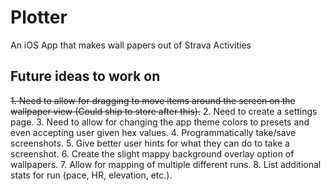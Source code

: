 # Plotter
An iOS App that makes wall papers out of Strava Activities

## Future ideas to work on

~~1. Need to allow for dragging to move items around the screen on the wallpaper view (Could ship to store after this).~~
  2. Need to create a settings page.
  3. Need to allow for changing the app theme colors to presets and even accepting user given hex values.
  4. Programmatically take/save screenshots.
  5. Give better user hints for what they can do to take a screenshot.
  6. Create the slight mappy background overlay option of wallpapers.
  7. Allow for mapping of multiple different runs.
  8. List additional stats for run (pace, HR, elevation, etc.).
  
